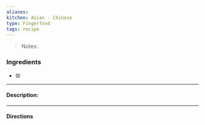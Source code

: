 ```yaml
---
aliases: 
kitchen: Asian - Chinese
type: Fingerfood
tags: recipe
---
```


 >Notes: 

### Ingredients
- [x] 

---
#### Description:


---
#### Directions


